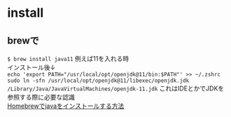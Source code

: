 # install

## brewで
`$ brew install java11` 例えば11を入れる時  
インストール後↓  
`echo 'export PATH="/usr/local/opt/openjdk@11/bin:$PATH"' >> ~/.zshrc`  
`sudo ln -sfn /usr/local/opt/openjdk@11/libexec/openjdk.jdk /Library/Java/JavaVirtualMachines/openjdk-11.jdk`
これはIDEとかでJDKを参照する際に必要な認識  
[Homebrewでjavaをインストールする方法](https://qiita.com/ponsuke0531/items/9be8dee67a91c6c78d4f#java11%E3%82%92%E3%82%A4%E3%83%B3%E3%82%B9%E3%83%88%E3%83%BC%E3%83%AB%E3%81%99%E3%82%8B)